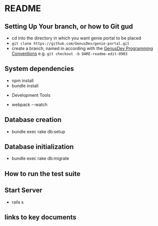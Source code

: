 # README

## Setting Up Your branch, or how to Git gud

- cd into the directory in which you want genie portal to be placed
- `git clone https://github.com/GenusDev/genie-portal.git`
- create a branch, named in according with the [GenusDev Programming Conventions](https://docs.google.com/document/d/1-PGffrw-B1d9P5A_zfo5gJrW8dK28kqx5j-xxKOMPLY) e.g. `git checkout -b DARE-readme-edit-0903`


## System dependencies
- npm install
- bundle install  

* Development Tools
- webpack --watch

## Database creation

- bundle exec rake db:setup  

## Database initialization

- bundle exec rake db:migrate   

## How to run the test suite

## Start Server
- rails s

## links to key documents
